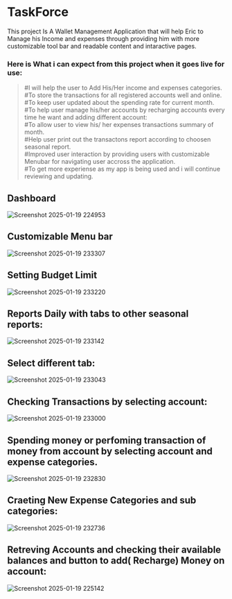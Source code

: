 # TaskForce
This project Is A Wallet Management Application that will help Eric to Manage his Income and expenses through providing him with more customizable tool bar and readable content and intaractive pages.

### Here is What i can expect from this project when it goes live for use:

> #I will help the user to Add His/Her income and expenses categories.<br>
> #To store the transactions for all registered accounts well and online.<br>
> #To keep user updated about the spending rate for current month.<br>
> #To help user manage his/her accounts by recharging accounts every time he want and adding different account:<br>
> #To allow user to view his/ her expenses transactions summary of month.<br>
> #Help user print out the transactons report according to choosen seasonal report.<br>
> #Improved user interaction by providing users with customizable Menubar for navigating user accross the application.<br>
> #To get more experiense as my app is being used and i will continue reviewing and updating.<br>
## Dashboard

![Screenshot 2025-01-19 224953](https://github.com/user-attachments/assets/bf233f1e-3d60-4e23-a9d6-4475d467ba93)

## Customizable Menu bar
![Screenshot 2025-01-19 233307](https://github.com/user-attachments/assets/f0686632-2ff8-4217-b565-6ab6e45d6f85)

## Setting Budget Limit
![Screenshot 2025-01-19 233220](https://github.com/user-attachments/assets/d794a05b-e5f0-4778-a6f9-f127edd6b5de)

## Reports Daily with tabs to other seasonal reports:
![Screenshot 2025-01-19 233142](https://github.com/user-attachments/assets/96134035-8020-49f9-adf1-09a89e615dc5)
## Select different tab:
![Screenshot 2025-01-19 233043](https://github.com/user-attachments/assets/9ab8cea6-13ec-413b-91ae-200153f54736)

## Checking Transactions by selecting account: 
![Screenshot 2025-01-19 233000](https://github.com/user-attachments/assets/da5b7540-9511-49e4-b057-df1783c29272)

## Spending money or perfoming transaction of money from account by selecting account and expense categories.
![Screenshot 2025-01-19 232830](https://github.com/user-attachments/assets/996ac82e-6065-47dd-a499-a91b1bee7964)

## Craeting New Expense Categories and sub categories:
![Screenshot 2025-01-19 232736](https://github.com/user-attachments/assets/db4ba084-0601-4bcb-9b7f-96b11fdb8836)

## Retreving Accounts and checking their available balances and button to add( Recharge) Money on account:
![Screenshot 2025-01-19 225142](https://github.com/user-attachments/assets/433dec4e-b819-4c30-a620-a4ce95b62946)
